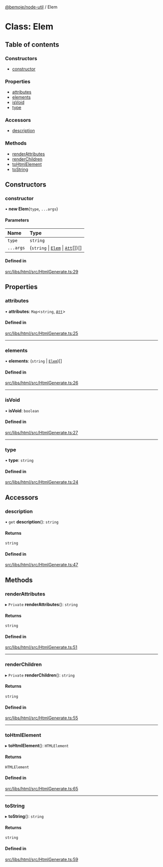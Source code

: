 [@bemoje/node-util](/docs/index.md) / Elem

# Class: Elem

## Table of contents

### Constructors

- [constructor](/docs/classes/Elem.md#constructor)

### Properties

- [attributes](/docs/classes/Elem.md#attributes)
- [elements](/docs/classes/Elem.md#elements)
- [isVoid](/docs/classes/Elem.md#isvoid)
- [type](/docs/classes/Elem.md#type)

### Accessors

- [description](/docs/classes/Elem.md#description)

### Methods

- [renderAttributes](/docs/classes/Elem.md#renderattributes)
- [renderChildren](/docs/classes/Elem.md#renderchildren)
- [toHtmlElement](/docs/classes/Elem.md#tohtmlelement)
- [toString](/docs/classes/Elem.md#tostring)

## Constructors

### constructor

• **new Elem**(`type`, `...args`)

#### Parameters

| Name | Type |
| :------ | :------ |
| `type` | `string` |
| `...args` | (`string` \| [`Elem`](/docs/classes/Elem.md) \| [`Att`](/docs/classes/Att.md)[])[] |

#### Defined in

[src/libs/html/src/HtmlGenerate.ts:29](https://github.com/bemoje/bemoje-node-util/blob/ee11909/src/libs/html/src/HtmlGenerate.ts#L29)

## Properties

### attributes

• **attributes**: `Map`<`string`, [`Att`](/docs/classes/Att.md)\>

#### Defined in

[src/libs/html/src/HtmlGenerate.ts:25](https://github.com/bemoje/bemoje-node-util/blob/ee11909/src/libs/html/src/HtmlGenerate.ts#L25)

___

### elements

• **elements**: (`string` \| [`Elem`](/docs/classes/Elem.md))[]

#### Defined in

[src/libs/html/src/HtmlGenerate.ts:26](https://github.com/bemoje/bemoje-node-util/blob/ee11909/src/libs/html/src/HtmlGenerate.ts#L26)

___

### isVoid

• **isVoid**: `boolean`

#### Defined in

[src/libs/html/src/HtmlGenerate.ts:27](https://github.com/bemoje/bemoje-node-util/blob/ee11909/src/libs/html/src/HtmlGenerate.ts#L27)

___

### type

• **type**: `string`

#### Defined in

[src/libs/html/src/HtmlGenerate.ts:24](https://github.com/bemoje/bemoje-node-util/blob/ee11909/src/libs/html/src/HtmlGenerate.ts#L24)

## Accessors

### description

• `get` **description**(): `string`

#### Returns

`string`

#### Defined in

[src/libs/html/src/HtmlGenerate.ts:47](https://github.com/bemoje/bemoje-node-util/blob/ee11909/src/libs/html/src/HtmlGenerate.ts#L47)

## Methods

### renderAttributes

▸ `Private` **renderAttributes**(): `string`

#### Returns

`string`

#### Defined in

[src/libs/html/src/HtmlGenerate.ts:51](https://github.com/bemoje/bemoje-node-util/blob/ee11909/src/libs/html/src/HtmlGenerate.ts#L51)

___

### renderChildren

▸ `Private` **renderChildren**(): `string`

#### Returns

`string`

#### Defined in

[src/libs/html/src/HtmlGenerate.ts:55](https://github.com/bemoje/bemoje-node-util/blob/ee11909/src/libs/html/src/HtmlGenerate.ts#L55)

___

### toHtmlElement

▸ **toHtmlElement**(): `HTMLElement`

#### Returns

`HTMLElement`

#### Defined in

[src/libs/html/src/HtmlGenerate.ts:65](https://github.com/bemoje/bemoje-node-util/blob/ee11909/src/libs/html/src/HtmlGenerate.ts#L65)

___

### toString

▸ **toString**(): `string`

#### Returns

`string`

#### Defined in

[src/libs/html/src/HtmlGenerate.ts:59](https://github.com/bemoje/bemoje-node-util/blob/ee11909/src/libs/html/src/HtmlGenerate.ts#L59)
